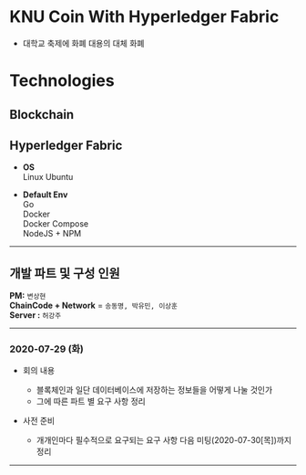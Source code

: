 # KNU Coin With Hyperledger Fabric
- 대학교 축제에 화폐 대용의 대체 화폐

# **Technologies**  

## **Blockchain**    
## **Hyperledger Fabric**  
    
  - **OS**  
     Linux Ubuntu   
     
  - **Default Env**  
     Go  
     Docker  
     Docker Compose  
     NodeJS + NPM  

---
## 개발 파트 및 구성 인원

__PM:__ `변상현`    
__ChainCode + Network__ = `송동명, 박유민, 이상훈`  
__Server :__ `허강주`  

---
### 2020-07-29 (화)

- 회의 내용
    * 블록체인과 일단 데이터베이스에 저장하는 정보들을 어떻게 나눌 것인가
    * 그에 따른 파트 별 요구 사항 정리

- 사전 준비
    * 개개인마다 필수적으로 요구되는 요구 사항 다음 미팅(2020-07-30[목])까지 정리
---
